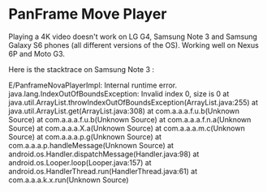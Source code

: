 # PanFrame Move Player

Playing a 4K video doesn't work on LG G4, Samsung Note 3 and Samsung Galaxy S6 phones (all different versions of the OS). Working well on Nexus 6P and Moto G3. 

Here is the stacktrace on Samsung Note 3 :

E/PanframeNovaPlayerImpl: Internal runtime error. java.lang.IndexOutOfBoundsException: Invalid index 0, size is 0 at java.util.ArrayList.throwIndexOutOfBoundsException(ArrayList.java:255) at java.util.ArrayList.get(ArrayList.java:308) at com.a.a.a.f.u.b(Unknown Source) at com.a.a.a.f.u.b(Unknown Source) at com.a.a.a.f.n.a(Unknown Source) at com.a.a.a.X.a(Unknown Source) at com.a.a.a.m.c(Unknown Source) at com.a.a.a.p.g(Unknown Source) at com.a.a.a.p.handleMessage(Unknown Source) at android.os.Handler.dispatchMessage(Handler.java:98) at android.os.Looper.loop(Looper.java:157) at android.os.HandlerThread.run(HandlerThread.java:61) at com.a.a.a.k.x.run(Unknown Source)
